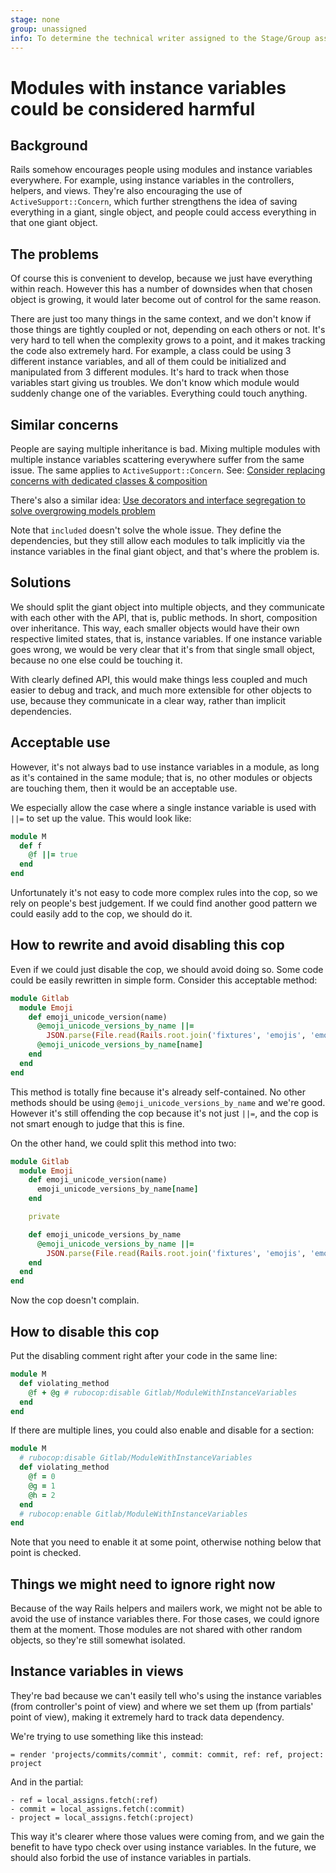 ```yaml
---
stage: none
group: unassigned
info: To determine the technical writer assigned to the Stage/Group associated with this page, see https://about.gitlab.com/handbook/engineering/ux/technical-writing/#assignments
---
```


# Modules with instance variables could be considered harmful

## Background

Rails somehow encourages people using modules and instance variables
everywhere. For example, using instance variables in the controllers,
helpers, and views. They're also encouraging the use of
`ActiveSupport::Concern`, which further strengthens the idea of
saving everything in a giant, single object, and people could access
everything in that one giant object.

## The problems

Of course this is convenient to develop, because we just have everything
within reach. However this has a number of downsides when that chosen object
is growing, it would later become out of control for the same reason.

There are just too many things in the same context, and we don't know if
those things are tightly coupled or not, depending on each others or not.
It's very hard to tell when the complexity grows to a point, and it makes
tracking the code also extremely hard. For example, a class could be using
3 different instance variables, and all of them could be initialized and
manipulated from 3 different modules. It's hard to track when those variables
start giving us troubles. We don't know which module would suddenly change
one of the variables. Everything could touch anything.

## Similar concerns

People are saying multiple inheritance is bad. Mixing multiple modules with
multiple instance variables scattering everywhere suffer from the same issue.
The same applies to `ActiveSupport::Concern`. See:
[Consider replacing concerns with dedicated classes & composition](https://gitlab.com/gitlab-org/gitlab/-/issues/16270)

There's also a similar idea:
[Use decorators and interface segregation to solve overgrowing models problem](https://gitlab.com/gitlab-org/gitlab/-/issues/14235)

Note that `included` doesn't solve the whole issue. They define the
dependencies, but they still allow each modules to talk implicitly via the
instance variables in the final giant object, and that's where the problem is.

## Solutions

We should split the giant object into multiple objects, and they communicate
with each other with the API, that is, public methods. In short, composition over
inheritance. This way, each smaller objects would have their own respective
limited states, that is, instance variables. If one instance variable goes wrong,
we would be very clear that it's from that single small object, because
no one else could be touching it.

With clearly defined API, this would make things less coupled and much easier
to debug and track, and much more extensible for other objects to use, because
they communicate in a clear way, rather than implicit dependencies.

## Acceptable use

However, it's not always bad to use instance variables in a module,
as long as it's contained in the same module; that is, no other modules or
objects are touching them, then it would be an acceptable use.

We especially allow the case where a single instance variable is used with
`||=` to set up the value. This would look like:

```ruby
module M
  def f
    @f ||= true
  end
end
```

Unfortunately it's not easy to code more complex rules into the cop, so
we rely on people's best judgement. If we could find another good pattern
we could easily add to the cop, we should do it.

## How to rewrite and avoid disabling this cop

Even if we could just disable the cop, we should avoid doing so. Some code
could be easily rewritten in simple form. Consider this acceptable method:

```ruby
module Gitlab
  module Emoji
    def emoji_unicode_version(name)
      @emoji_unicode_versions_by_name ||=
        JSON.parse(File.read(Rails.root.join('fixtures', 'emojis', 'emoji-unicode-version-map.json')))
      @emoji_unicode_versions_by_name[name]
    end
  end
end
```

This method is totally fine because it's already self-contained. No other
methods should be using `@emoji_unicode_versions_by_name` and we're good.
However it's still offending the cop because it's not just `||=`, and the
cop is not smart enough to judge that this is fine.

On the other hand, we could split this method into two:

```ruby
module Gitlab
  module Emoji
    def emoji_unicode_version(name)
      emoji_unicode_versions_by_name[name]
    end

    private

    def emoji_unicode_versions_by_name
      @emoji_unicode_versions_by_name ||=
        JSON.parse(File.read(Rails.root.join('fixtures', 'emojis', 'emoji-unicode-version-map.json')))
    end
  end
end
```

Now the cop doesn't complain.

## How to disable this cop

Put the disabling comment right after your code in the same line:

```ruby
module M
  def violating_method
    @f + @g # rubocop:disable Gitlab/ModuleWithInstanceVariables
  end
end
```

If there are multiple lines, you could also enable and disable for a section:

```ruby
module M
  # rubocop:disable Gitlab/ModuleWithInstanceVariables
  def violating_method
    @f = 0
    @g = 1
    @h = 2
  end
  # rubocop:enable Gitlab/ModuleWithInstanceVariables
end
```

Note that you need to enable it at some point, otherwise nothing below
that point is checked.

## Things we might need to ignore right now

Because of the way Rails helpers and mailers work, we might not be able to
avoid the use of instance variables there. For those cases, we could ignore
them at the moment. Those modules are not shared with
other random objects, so they're still somewhat isolated.

## Instance variables in views

They're bad because we can't easily tell who's using the instance variables
(from controller's point of view) and where we set them up (from partials'
point of view), making it extremely hard to track data dependency.

We're trying to use something like this instead:

```haml
= render 'projects/commits/commit', commit: commit, ref: ref, project: project
```

And in the partial:

```haml
- ref = local_assigns.fetch(:ref)
- commit = local_assigns.fetch(:commit)
- project = local_assigns.fetch(:project)
```

This way it's clearer where those values were coming from, and we gain the
benefit to have typo check over using instance variables. In the future,
we should also forbid the use of instance variables in partials.
